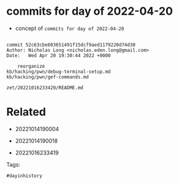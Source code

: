 # commits for day of 2022-04-20

- concept of `commits for day of 2022-04-20`

```

commit 52c63cbe603651491f15dcf9aed1179220d74d30
Author: Nicholas Long <nicholas.eden.long@gmail.com>
Date:   Wed Apr 20 19:30:44 2022 +0000

    reorganize
kb/hacking/pwn/debug-terminal-setup.md
kb/hacking/pwn/gef-commands.md
```

` zet/20221016233420/README.md `

# Related

- 20221014190004

- 20221014190018

- 20221016233419

Tags:

    #dayinhistory
